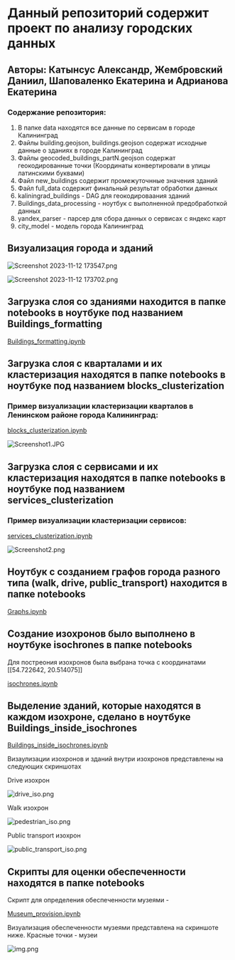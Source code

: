 <h1>Данный репозиторий содержит проект по анализу городских данных</h1>
<h2>Авторы: Катынсус Александр, Жембровский Даниил, Шаповаленко Екатерина и Адрианова Екатерина</h2>
<h3>Содержание репозитория:</h3>
<ol><li>
В папке data находятся все данные по сервисам в городе Калининград
</li>
<li>
Файлы building.geojson, buildings.geojson содержат исходные данные о зданиях в городе Калининград
</li>
<li>
Файлы geocoded_buildings_partN.geojson содержат геокодированные точки (Координаты конвертировали в улицы латинскими буквами)
</li>
<li>Файл new_buildings содержит промежуточнные значения зданий</li>
<li>Файл full_data содержит финальный результат обработки данных</li>
<li>kaliningrad_buildings - DAG для геокодироваания зданий</li>
<li>Buildings_data_processing - ноутбук с выполненной предобработкой данных</li>
<li>yandex_parser - парсер для сбора данных о сервисах с яндекс карт</li>
<li>city_model - модель города Калининград</li>
</ol>

<h2>Визуализация города и зданий</h2>

![Screenshot 2023-11-12 173547.png](src%2FScreenshot%202023-11-12%20173547.png)

![Screenshot 2023-11-12 173702.png](src%2FScreenshot%202023-11-12%20173702.png)


<h2>Загрузка слоя со зданиями находится в папке notebooks в ноутбуке под названием Buildings_formatting</h2>

[Buildings_formatting.ipynb](notebooks%2FBuildings_formatting.ipynb)

<h2>Загрузка слоя с кварталами и их кластеризация находятся в папке notebooks в ноутбуке под названием blocks_clusterization</h2>
<h3>Пример визуализации кластеризации кварталов в Ленинском районе города Калининград:</h2>

[blocks_clusterization.ipynb](notebooks%2Fblocks_clusterization.ipynb)

![Screenshot1.JPG](src/Screenshot1.JPG)

<h2>Загрузка слоя с сервисами и их кластеризация находятся в папке notebooks в ноутбуке под названием services_clusterization</h2>
<h3>Пример визуализации кластеризации сервисов:</h2>

[services_clusterization.ipynb](notebooks%2Fservices_clusterization.ipynb)

![Screenshot2.png](src/Screenshot2.png)

<h2>Ноутбук с созданием графов города разного типа (walk, drive, public_transport) находится в папке notebooks</h2>

[Graphs.ipynb](notebooks%2FGraphs.ipynb)


<h2>Создание изохронов было выполнено в ноутбуке isochrones в папке notebooks</h2>
<p>Для постреония изохронов была выбрана точка с координатами [[54.722642, 20.514075]]</p>

[isochrones.ipynb](notebooks%2Fisochrones.ipynb)

<h2>Выделение зданий, которые находятся в каждом изохроне, сделано в ноутбуке Buildings_inside_isochrones</h2>

[Buildings_inside_isochrones.ipynb](notebooks%2FBuildings_inside_isochrones.ipynb)

<p>Визаулизации изохронов и зданий внутри изохронов представлены на следующих скриншотах</p>
<p>Drive изохрон</p>

![drive_iso.png](src%2Fdrive_iso.png)

<p>Walk изохрон</p>

![pedestrian_iso.png](src%2Fpedestrian_iso.png)

<p>Public transport изохрон</p>

![public_transport_iso.png](src%2Fpublic_transport_iso.png)


<h2>Скрипты для оценки обеспеченности находятся в папке notebooks</h2>
<p>Скрипт для определения обеспеченности музеями - </p> 

[Museum_provision.ipynb](notebooks%2FMuseum_provision.ipynb)

<p>Визуализация обеспеченности музеями представлена на скриншоте ниже. Красные точки - музеи</p>

![img.png](src/img.png)